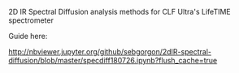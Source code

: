 2D IR Spectral Diffusion analysis methods for CLF Ultra's LifeTIME spectrometer

Guide here:

http://nbviewer.jupyter.org/github/sebgorgon/2dIR-spectral-diffusion/blob/master/specdiff180726.ipynb?flush_cache=true

